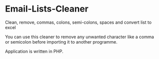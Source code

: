 # Email-Lists-Cleaner
Clean, remove, commas, colons, semi-colons, spaces and convert list to excel

You can use this cleaner to remove any unwanted character like a comma or semicolon before importing it to another programme.

Application is written in PHP.
